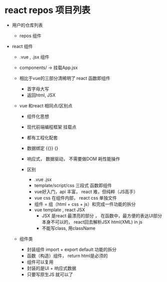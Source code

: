 # react repos 项目列表

- 用户的仓库列表
  - repos 组件

- react 组件
  - .vue , .jsx 组件
  - components/  -> 挂载App.jsx
  - 相比于vue的三部分清稀明了 react 函数即组件
    - 首字母大写
    - 返回html, JSX 

  - vue 和react 相同点/区别点
    - 组件化思想 
    - 现代前端编程框架 挂载点
    - 都有工程化配套
    - 数据绑定 {{}} {}
    - 响应式， 数据驱动， 不需要做DOM 耗性能操作

    - 区别
      - .vue .jsx
      - template/script/css 三段式 函数即组件
      - vue好入门，api 丰富， react 难，但纯粹（JS高手）
      - vue css 在组件内部， react css 单独文件
      - 组件 = 组（html + css + js）和完成一件功能的拆分
      - vue template , react JSX 
        - JSX 是react 最漂亮的部分 ， 在函数中，最方便的表达UI部分
          本身不可以的， react回去解析JSX html(XML) in js 
        - 不能写class, 用className

  - 组件类
    - 封装组件  import  + export default 功能的拆分
    - 函数（构造）组件， return html是必须的
    - 组件可以复用
    - 封装的是UI + 响应式数据
    - 只要写原生JS 就可以了